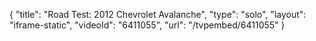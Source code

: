{
    "title": "Road Test: 2012 Chevrolet Avalanche",
    "type": "solo",
    "layout": "iframe-static",
    "videoId": "6411055",
    "url": "\/tvpembed\/6411055"
}